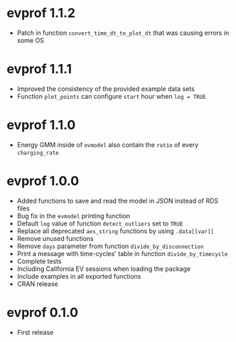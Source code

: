 # evprof 1.1.2

* Patch in function `convert_time_dt_to_plot_dt` that was causing errors in some OS


# evprof 1.1.1

* Improved the consistency of the provided example data sets
* Function `plot_points` can configure `start` hour when `log = TRUE`


# evprof 1.1.0

* Energy GMM inside of `evmodel` also contain the `ratio` of every `charging_rate`


# evprof 1.0.0

* Added functions to save and read the model in JSON instead of RDS files
* Bug fix in the `evmodel` printing function
* Default `log` value of function `detect_outliers` set to `TRUE`
* Replace all deprecated `aes_string` functions by using `.data[[var]]`
* Remove unused functions
* Remove `days` parameter from function `divide_by_disconnection`
* Print a message with time-cycles' table in function `divide_by_timecycle`
* Complete tests
* Including California EV sessions when loading the package
* Include examples in all exported functions
* CRAN release


# evprof 0.1.0

* First release
